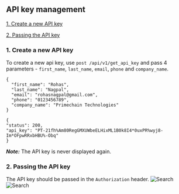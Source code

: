 ## API key management


[1. Create a new API key](#1-create-a-new-api-key)

[2. Passing the API key](#2-passing-the-api-key)

### 1. Create a new API key
To create a new api key, use `post /api/v1/get_api_key` and pass 4 parameters - `first_name`, `last_name`, `email`, `phone` and `company_name`.
```
{
  "first_name": "Rohas",
  "last_name": "Nagpal",
  "email": "rohasnagpal@gmail.com",
  "phone": "0123456789",
  "company_name": "Primechain Technologies"
}
```
```
{
"status": 200,
"api_key": "PT-21fh%Am80RegGMXUWbeELHixML1B0k8I4*0uxPR%wyj8-Im*OFpwRRxbHBU%-Obq"
}
```
***Note:*** The API key is never displayed again.
 
### 2. Passing the API key
The API key should be passed in the `Authorization` header.
![Search](http://www.primechaintech.com/img/api_documentation/authorization_get.png)
![Search](http://www.primechaintech.com/img/api_documentation/authorization_post.png)

